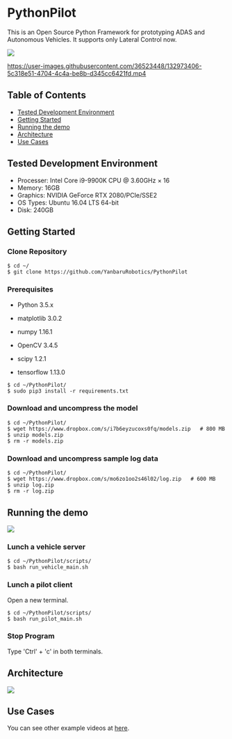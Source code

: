 # PythonPilot
This is an Open Source Python Framework for prototyping ADAS and Autonomous Vehicles. It supports only Lateral Control now.

![](https://github.com/YanbaruRobotics/PythonPilot_readme_resources/raw/master/gifs/pythonpilot-demo.gif)

https://user-images.githubusercontent.com/36523448/132973406-5c318e51-4704-4c4a-be8b-d345cc6421fd.mp4

## Table of Contents
   * [Tested Development Environment](#Tested-Development-Environment)
   * [Getting Started](#Getting-Started)
   * [Running the demo](#Running-the-demo)
   * [Architecture](#Architecture)
   * [Use Cases](#Use-Cases)

## Tested Development Environment

- Processer: Intel Core i9-9900K CPU @ 3.60GHz × 16 
- Memory: 16GB
- Graphics: NVIDIA GeForce RTX 2080/PCIe/SSE2
- OS Types: Ubuntu 16.04 LTS 64-bit
- Disk: 240GB


## Getting Started
### Clone Repository

```
$ cd ~/
$ git clone https://github.com/YanbaruRobotics/PythonPilot
```

### Prerequisites
- Python 3.5.x

- matplotlib 3.0.2

- numpy 1.16.1

- OpenCV 3.4.5

- scipy 1.2.1

- tensorflow 1.13.0

```
$ cd ~/PythonPilot/
$ sudo pip3 install -r requirements.txt
```

### Download and uncompress the model

```
$ cd ~/PythonPilot/
$ wget https://www.dropbox.com/s/i7b6eyzucoxs0fq/models.zip   # 800 MB
$ unzip models.zip
$ rm -r models.zip
```

### Download and uncompress sample log data

```
$ cd ~/PythonPilot/
$ wget https://www.dropbox.com/s/mo6zo1oo2s46l02/log.zip   # 600 MB
$ unzip log.zip
$ rm -r log.zip
```


## Running the demo

![](https://github.com/YanbaruRobotics/PythonPilot_readme_resources/raw/master/gifs/how_to_run_demo.gif)

### Lunch a vehicle server

```
$ cd ~/PythonPilot/scripts/
$ bash run_vehicle_main.sh
```

### Lunch a pilot client
Open a new terminal.

```
$ cd ~/PythonPilot/scripts/
$ bash run_pilot_main.sh
```

### Stop Program
Type 'Ctrl' + 'c' in both terminals.


## Architecture

![](https://github.com/YanbaruRobotics/PythonPilot_readme_resources/raw/master/images/architecture.png)


## Use Cases
You can see other example videos at [here](https://www.youtube.com/playlist?list=PLj08U2JjuXcLGNupnirmlB8kN5zT_TTE4).

